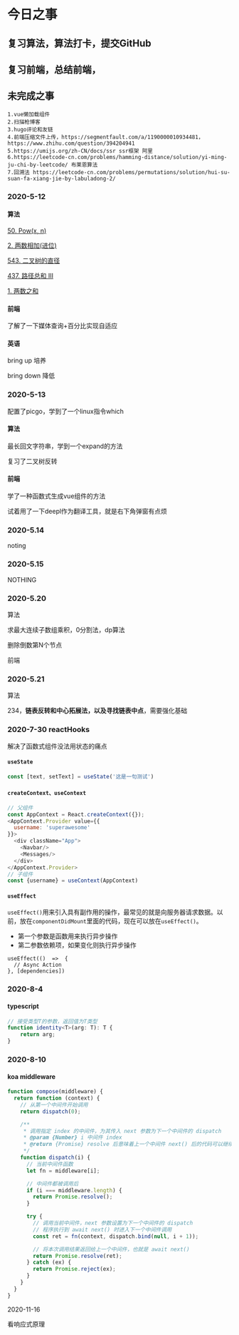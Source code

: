 # 今日之事

## 复习算法，算法打卡，提交GitHub

## 复习前端，总结前端，

## 未完成之事

```
1.vue懒加载组件
2.扫描枪博客
3.hugo评论和友链
4.前端压缩文件上传，https://segmentfault.com/a/1190000010934481，https://www.zhihu.com/question/394204941
5.https://umijs.org/zh-CN/docs/ssr ssr框架 阿里
6.https://leetcode-cn.com/problems/hamming-distance/solution/yi-ming-ju-chi-by-leetcode/ 布莱恩算法
7.回溯法 https://leetcode-cn.com/problems/permutations/solution/hui-su-suan-fa-xiang-jie-by-labuladong-2/
```



### 2020-5-12

#### 算法

[50. Pow(x, n)](https://leetcode-cn.com/problems/powx-n/)

[2. 两数相加(进位)](https://leetcode-cn.com/problems/add-two-numbers/)

[543. 二叉树的直径](https://leetcode-cn.com/problems/diameter-of-binary-tree/)

[437. 路径总和 III](https://leetcode-cn.com/problems/path-sum-iii/)

[1. 两数之和](https://leetcode-cn.com/problems/two-sum/)

#### 前端

了解了一下媒体查询+百分比实现自适应

#### 英语

bring up 培养

bring down 降低

### 2020-5-13

配置了picgo，学到了一个linux指令which

#### 算法

最长回文字符串，学到一个expand的方法

复习了二叉树反转

#### 前端

学了一种函数式生成vue组件的方法

试着用了一下deepl作为翻译工具，就是右下角弹窗有点烦

### 2020-5.14

noting

### 2020-5.15

NOTHING

### 2020-5.20

算法

求最大连续子数组乘积，0分割法，dp算法

删除倒数第N个节点

前端

### 2020-5.21

算法

234，**链表反转和中心拓展法，以及寻找链表中点**，需要强化基础



### 2020-7-30 reactHooks

解决了函数式组件没法用状态的痛点

#### `useState`

```js
const [text, setText] = useState('这是一句测试')  
```

#### `createContext、useContext`

```js
// 父组件
const AppContext = React.createContext({});
<AppContext.Provider value={{
  username: 'superawesome'
}}>
  <div className="App">
    <Navbar/>
    <Messages/>
  </div>
</AppContext.Provider>
// 子组件
const {username} = useContext(AppContext)
```

#### `useEffect`

`useEffect()`用来引入具有副作用的操作，最常见的就是向服务器请求数据。以前，放在`componentDidMount`里面的代码，现在可以放在`useEffect()`。

* 第一个参数是函数用来执行异步操作
* 第二参数依赖项，如果变化则执行异步操作

```
useEffect(()  =>  {
  // Async Action
}, [dependencies])
```

### 2020-8-4

#### typescript

```typescript
// 接受类型T的参数，返回值为T类型
function identity<T>(arg: T): T {
    return arg;
}
```

### 2020-8-10

#### koa middleware

```js
function compose(middleware) {
  return function (context) {
    // 从第一个中间件开始调用
    return dispatch(0);

    /**
     * 调用指定 index 的中间件，为其传入 next 参数为下一个中间件的 dispatch
     * @param {Number} i 中间件 index
     * @return {Promise} resolve 后意味着上一个中间件 next() 后的代码可以继续执行
     */
    function dispatch(i) {
      // 当前中间件函数
      let fn = middleware[i];

      // 中间件都被调用后
      if (i === middleware.length) {
        return Promise.resolve();
      }

      try {
        // 调用当前中间件，next 参数设置为下一个中间件的 dispatch
        // 程序执行到 await next() 时进入下一个中间件调用
        const ret = fn(context, dispatch.bind(null, i + 1));

        // 将本次调用结果返回给上一个中间件，也就是 await next()
        return Promise.resolve(ret);
      } catch (ex) {
        return Promise.reject(ex);
      }
    }
  }
}
```

2020-11-16

看响应式原理
